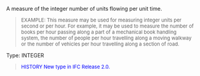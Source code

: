 A measure of the integer number of units flowing per unit time.

> <font size="-1">EXAMPLE: This measure may be used for measuring integer units per 
second or per hour. For example, it may be used to measure the number of books per hour passing 
along a part of a mechanical book handling system, the number of people per hour travelling along 
a moving walkway or the number of vehicles per hour travelling along a section of road.
</font>

Type: INTEGER

> <font size="-1" color="#0000FF">HISTORY New type in IFC Release 2.0.
</font>
